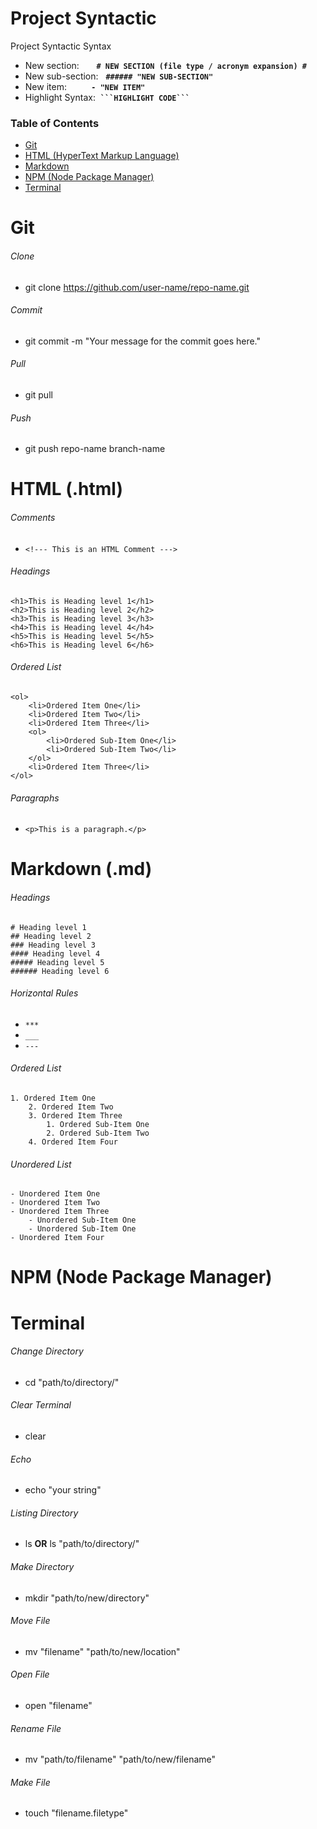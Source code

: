 <!--- ********************** Syntactic START  **********************--->

# **Project Syntactic** #

Project Syntactic Syntax

- New section:       **`# NEW SECTION (file type / acronym expansion) #`**
- New sub-section:   **`###### "NEW SUB-SECTION" `**
- New item:          **`- "NEW ITEM" `**
- Highlight Syntax:  **` ```HIGHLIGHT CODE``` `**


### Table of Contents
* [Git](#git)
* [HTML (HyperText Markup Language)](#html)
* [Markdown](#markdown)
* [NPM (Node Package Manager)](#npm)
* [Terminal](#terminal)

<!--- ********************** Syntactic End  **********************--->





<!--- ********************** Git START **********************--->
<a name="git"></a>

# Git

###### Clone
- git clone https://github.com/user-name/repo-name.git

###### Commit
- git commit -m "Your message for the commit goes here."

###### Pull
- git pull 

###### Push
- git push repo-name branch-name

<!--- ********************** Git END **********************--->





<!--- ********************** HTML START  **********************--->
<a name="html"></a>

# HTML (.html) #

###### Comments
- ```<!--- This is an HTML Comment --->```

###### Headings

```
<h1>This is Heading level 1</h1>
<h2>This is Heading level 2</h2>
<h3>This is Heading level 3</h3>
<h4>This is Heading level 4</h4>
<h5>This is Heading level 5</h5>
<h6>This is Heading level 6</h6>
```

###### Ordered List
```
<ol> 
    <li>Ordered Item One</li>
    <li>Ordered Item Two</li>
    <li>Ordered Item Three</li>
    <ol>
        <li>Ordered Sub-Item One</li>
        <li>Ordered Sub-Item Two</li>
    </ol>
    <li>Ordered Item Three</li>
</ol>
```

###### Paragraphs

- ```<p>This is a paragraph.</p>```

<!--- ********************** HTML END  **********************--->





<!--- ********************** Markdown START  **********************--->
<a name="markdown"></a>

# Markdown (.md) #

###### Headings

```
# Heading level 1
## Heading level 2
### Heading level 3
#### Heading level 4
##### Heading level 5
###### Heading level 6
```

###### Horizontal Rules

- ```***```
- ```___```
- ```---```

###### Ordered List
```
1. Ordered Item One
    2. Ordered Item Two
    3. Ordered Item Three
        1. Ordered Sub-Item One
        2. Ordered Sub-Item Two
    4. Ordered Item Four
```

###### Unordered List
```
- Unordered Item One
- Unordered Item Two
- Unordered Item Three
    - Unordered Sub-Item One
    - Unordered Sub-Item One
- Unordered Item Four
```

<!--- ********************** Markdown END  **********************--->





<!--- ********************** NPM START  **********************--->
<a name="npm"></a>

# NPM (Node Package Manager) #

<!--- ********************** NPM END  **********************--->





<!--- ********************** Terminal START  **********************--->
<a name="terminal"></a>

# Terminal #

###### Change Directory
- cd "path/to/directory/"

###### Clear Terminal
- clear

###### Echo
- echo "your string"

###### Listing Directory
- ls **OR** ls "path/to/directory/"

###### Make Directory
- mkdir "path/to/new/directory"

###### Move File
- mv "filename" "path/to/new/location"

###### Open File
- open "filename"

###### Rename File
- mv "path/to/filename" "path/to/new/filename"

###### Make File
- touch "filename.filetype"

<!--- ********************** Terminal END  **********************--->
